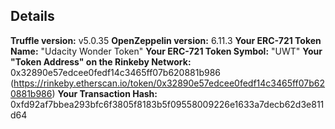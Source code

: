 ## Details
**Truffle version:** v5.0.35
**OpenZeppelin version:** 6.11.3
**Your ERC-721 Token Name:** "Udacity Wonder Token"
**Your ERC-721 Token Symbol:** "UWT"
**Your "Token Address" on the Rinkeby Network:** 0x32890e57edcee0fedf14c3465ff07b620881b986
(https://rinkeby.etherscan.io/token/0x32890e57edcee0fedf14c3465ff07b620881b986)
**Your Transaction Hash:** 0xfd92af7bbea293bfc6f3805f8183b5f09558009226e1633a7decb62d3e811d64
